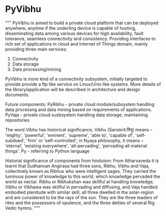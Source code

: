 # PyVibhu
"""
PyVibhu is aimed to build a private cloud platform that can be deployed anywhere, anytime if the underling device is capable of hosting, disseminating data among various devices for high availability, fault tolerance, seamless connectivity and consistency. Providing interfaces to rich set of applications in cloud and Internet of Things domain, mainly providing three main services:
1. Connectivity
2. Data storage
3. Data processing/mining

PyVibhu is more kind of a connectivity subsystem, initially targeted to provide provide a ftp like service on Linux/Unix like systems. More details of the library/application will be described in architecture and design documents.  

Future components:
PyRibhu - private cloud module/subsystem handling data processng and data mining based on requirements of applications.
PyVaja - private cloud susbsystem handling data storage, maintaining repositories

The word Vibhu has historical significance, Vibhu (Sanskrit:विभु) means – 'mighty', 'powerful', 'eminent', 'supreme', 'able to', 'capable of', 'self-subdued', 'firm' or 'self-controlled'; in Nyaya philosophy, it means – 'eternal', 'existing everywhere', 'all-pervading', 'pervading all material things'.
Py - referring to Python language

Historial significance of components from hinduism:
From Atharvaveda it is learnt that Sudhanvan Angirasa had three sons, Ribhu, Vibhu and Vaja, collectively known as Ribhus who were intelligent sages. They carried the luminous power of knowledge to this world, which knowledge pervaded the world as nectar. Ribhu or Ribhukshan was skillful at handling knowledge; Vibhu or Vibhawa was skillful in pervading and diffusing, and Vaja handled embodied plenitude with similar skill; all three dwelled in the solar-region and are considered to be the rays of the sun. They are the three leaders of rites and the possessors of opulence, and the three deities of several Rig Vedic hymns.
"""
